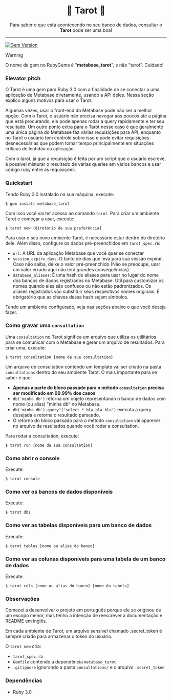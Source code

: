 <h1 align="center">🔮 Tarot 🔮</h1>

<p align="center">Para saber o que está acontecendo no seu banco de dados, consultar o <b>Tarot</b> pode ser uma boa!</p>

---

[![Gem Version](https://badge.fury.io/rb/metabase_tarot.svg)](https://badge.fury.io/rb/metabase_tarot)

> [!WARNING]
> O nome da gem no RubyGems é "**metabase_tarot**", e não "tarot". Cuidado!

### Elevator pitch

O Tarot é uma gem para Ruby 3.0 com a finalidade de se conectar a uma aplicação de Metabase diretamente, usando a API deles. Nessa seção explico alguns motivos para usar o Tarot.

Algumas vezes, usar o front-end do Metabase pode não ser a melhor opção. Com o Tarot, o usuário não precisa navegar aos poucos até a página que está procurando, ele pode apenas rodar a query rapidamente e ter seu resultado. Um outro ponto extra para o Tarot nesse caso é que geralmente uma única página do Metabase faz várias requisições para API, enquanto no Tarot o usuário tem controle sobre isso e pode evitar requisições desnecessárias que podem tomar tempo principalmente em situações críticas de lentidão na aplicação.

Com o tarot, já que a requisição é feita por um script que o usuário escreve, é possível misturar o resultado de várias queries em vários bancos e usar código ruby entre as requisições.

### Quickstart

Tendo Ruby 3.0 instalado na sua máquina, execute:

`$ gem install metabase_tarot`

Com isso você vai ter acesso ao comando `tarot`.
Para criar um ambiente Tarot e começar a usar, execute:

`$ tarot new [diretório de sua preferência]`

Para usar o seu novo ambiente Tarot, é necessário estar dentro do diretório dele. Além disso, configure os dados pré-preenchidos em `tarot_spec.rb`:
- `url`: A URL da aplicação Metabase que você quer se conectar
- `session_expire_days`: O tanto de dias que leva para sua sessão expirar. Caso não saiba, deixe o valor pré-preenchido (Não se preocupe, usar um valor errado aqui não terá grandes consequências).
- `database_aliases`: É uma hash de aliases para usar no lugar do nome dos bancos de dados registrados no Metabase. Útil para customizar os nomes quando eles são confusos ou não estão padronizados. Os aliases registrados vão substituir seus respectivos nomes originais. É obrigatório que as chaves dessa hash sejam símbolos.

Tendo um ambiente configurado, veja nas seções abaixo o que você deseja fazer.

### Como gravar uma `consultation`

Uma `consultation` no Tarot significa um arquivo que utiliza os utilitários para se comunicar com o Metabase e gerar um arquivo de resultados. Para criar uma, execute:

`$ tarot consultation [nome da sua consultation]`

Um arquivo de consultation contendo um template vai ser criado na pasta `consultations` dentro do seu ambiente Tarot. O mais importante para se saber é que:
- **Apenas a parte do bloco passado para o método `consultation` precisa ser modificado em 99.99% dos casos**
- `db('minha db')` retorna um objeto representando o banco de dados com nome (ou alias) "minha db" no Metabase.
- `db('minha db').query!('select * bla bla bla')` executa a query desejada e retorna o resultado parseado.
- O retorno do bloco passado para o método `consultation` vai aparecer no arquivo de resultados quando você rodar a consultation.

Para rodar a consultation, execute:

`$ tarot run [nome da sua consultation]`

### Como abrir o console

Execute:

`$ tarot console`

### Como ver os bancos de dados disponíveis

Execute:

`$ tarot dbs`

### Como ver as tabelas disponíveis para um banco de dados

Execute:

`$ tarot tables [nome ou alias do banco]`

### Como ver as colunas disponíveis para uma tabela de um banco de dados

Execute:

`$ tarot cols [nome ou alias do banco] [nome da tabela]`

### Observações

Comecei a desenvolver o projeto em português porque ele se originou de um escopo menor, mas tenho a intenção de reescrever a documentação e README em inglês.

Em cada ambiente de Tarot, um arquivo sensível chamado .secret_token é sempre criado para armazenar o token do usuário.

O `tarot new` cria:
- `tarot_spec.rb`
- `Gemfile` contendo a dependência `metabase_tarot`
- `.gitignore` ignorando a pasta `consultations/` e o arquivo `.secret_token`

### Dependências

- Ruby 3.0
